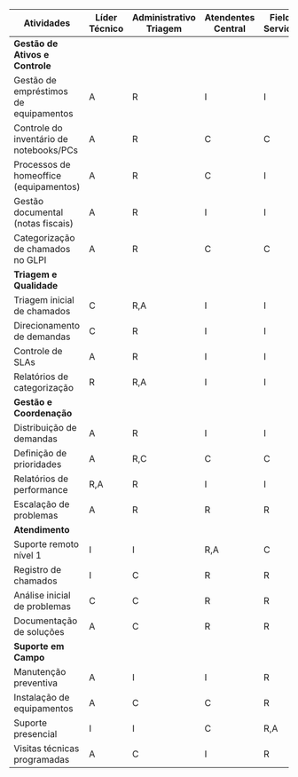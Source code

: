 | Atividades | Líder Técnico | Administrativo Triagem | Atendentes Central | Field Service |
|------------|---------------|---------------------|-------------------|---------------|
| **Gestão de Ativos e Controle** |
| Gestão de empréstimos de equipamentos | A | R | I | I |
| Controle do inventário de notebooks/PCs | A | R | C | C |
| Processos de homeoffice (equipamentos) | A | R | C | I |
| Gestão documental (notas fiscais) | A | R | I | I |
| Categorização de chamados no GLPI | A | R | C | C |
| **Triagem e Qualidade** |
| Triagem inicial de chamados | C | R,A | I | I |
| Direcionamento de demandas | C | R | I | I |
| Controle de SLAs | A | R | I | I |
| Relatórios de categorização | R | R,A | I | I |
| **Gestão e Coordenação** |
| Distribuição de demandas | A | R | I | I |
| Definição de prioridades | A | R,C | C | C |
| Relatórios de performance | R,A | R | I | I |
| Escalação de problemas | A | R | R | R |
| **Atendimento** |
| Suporte remoto nível 1 | I | I | R,A | C |
| Registro de chamados | I | C | R | R |
| Análise inicial de problemas | C | C | R | R |
| Documentação de soluções | A | C | R | R |
| **Suporte em Campo** |
| Manutenção preventiva | A | I | I | R |
| Instalação de equipamentos | A | C | C | R |
| Suporte presencial | I | I | C | R,A |
| Visitas técnicas programadas | A | C | I | R |
